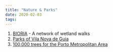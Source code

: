 ```yaml
---
title: "Nature & Parks"
date: 2020-02-03
tags:
---
```


1. [BIORIA](http://www.bioria.com/) - A network of wetland walks
2. [Parks of Vila Nova de Guia](https://www.parquebiologico.pt/)
3. [100,000 trees for the Porto Metropolitan Area](https://www.100milarvores.pt/projeto/apresentacao)
